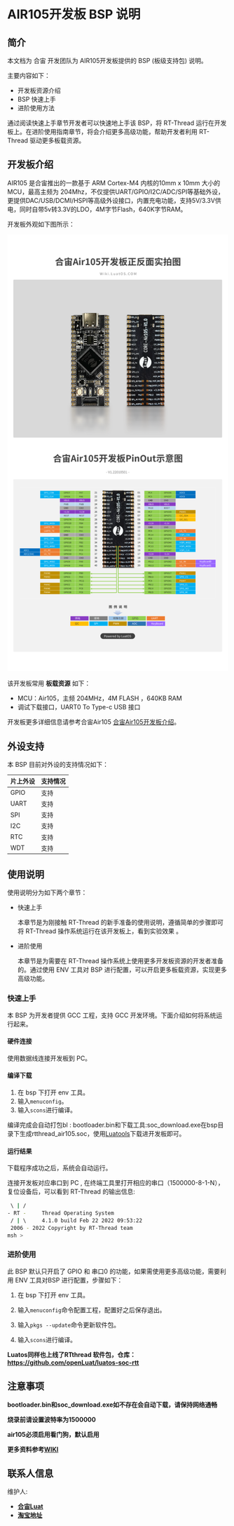 # AIR105开发板 BSP 说明

## 简介

本文档为 合宙 开发团队为 AIR105开发板提供的 BSP (板级支持包) 说明。

主要内容如下：

- 开发板资源介绍
- BSP 快速上手
- 进阶使用方法

通过阅读快速上手章节开发者可以快速地上手该 BSP，将 RT-Thread 运行在开发板上。在进阶使用指南章节，将会介绍更多高级功能，帮助开发者利用 RT-Thread 驱动更多板载资源。

## 开发板介绍

AIR105 是合宙推出的一款基于 ARM Cortex-M4 内核的10mm x 10mm 大小的MCU，最高主频为 204Mhz，不仅提供UART/GPIO/I2C/ADC/SPI等基础外设，更提供DAC/USB/DCMI/HSPI等高级外设接口，内置充电功能，支持5V/3.3V供电，同时自带5v转3.3V的LDO，4M字节Flash，640K字节RAM。

开发板外观如下图所示：

![board](figures/board.png)

该开发板常用 **板载资源** 如下：

- MCU：Air105，主频 204MHz，4M FLASH ，640KB RAM
- 调试下载接口，UART0 To Type-c USB 接口

开发板更多详细信息请参考合宙Air105 [合宙Air105开发板介绍](https://wiki.luatos.com/chips/air105/board.html)。

## 外设支持

本 BSP 目前对外设的支持情况如下：

| 片上外设 | **支持情况** |
| -------- | ------------ |
| GPIO     | 支持         |
| UART     | 支持         |
| SPI      | 支持         |
| I2C      | 支持         |
| RTC      | 支持         |
| WDT      | 支持         |


## 使用说明

使用说明分为如下两个章节：

- 快速上手

    本章节是为刚接触 RT-Thread 的新手准备的使用说明，遵循简单的步骤即可将 RT-Thread 操作系统运行在该开发板上，看到实验效果 。

- 进阶使用

    本章节是为需要在 RT-Thread 操作系统上使用更多开发板资源的开发者准备的。通过使用 ENV 工具对 BSP 进行配置，可以开启更多板载资源，实现更多高级功能。


### 快速上手

本 BSP 为开发者提供 GCC 工程，支持 GCC 开发环境。下面介绍如何将系统运行起来。

#### 硬件连接

使用数据线连接开发板到 PC。

#### 编译下载

1. 在 bsp 下打开 env 工具。
2. 输入`menuconfig`。
3. 输入`scons`进行编译。

编译完成会自动打包bl : bootloader.bin和下载工具:soc_download.exe在bsp目录下生成rtthread_air105.soc，使用[Luatools](http://cdndownload.openluat.com/Luat_tool_src/last_release/Luatools_v2.exe)下载进开发板即可。

#### 运行结果

下载程序成功之后，系统会自动运行。

连接开发板对应串口到 PC , 在终端工具里打开相应的串口（1500000-8-1-N），复位设备后，可以看到 RT-Thread 的输出信息:


```bash
 \ | /
- RT -     Thread Operating System
 / | \     4.1.0 build Feb 22 2022 09:53:22
 2006 - 2022 Copyright by RT-Thread team
msh >
```
### 进阶使用

此 BSP 默认只开启了 GPIO 和 串口0 的功能，如果需使用更多高级功能，需要利用 ENV 工具对BSP 进行配置，步骤如下：

1. 在 bsp 下打开 env 工具。

2. 输入`menuconfig`命令配置工程，配置好之后保存退出。

3. 输入`pkgs --update`命令更新软件包。

4. 输入`scons`进行编译。

   

**Luatos同样也上线了RTthread 软件包，仓库：https://github.com/openLuat/luatos-soc-rtt**

## 注意事项

**bootloader.bin和soc_download.exe如不存在会自动下载，请保持网络通畅**

**烧录前请设置波特率为1500000**

**air105必须启用看门狗，默认启用**

**更多资料参考[WIKI](https://wiki.luatos.com/)**

## 联系人信息

维护人:

- [**合宙Luat**](https://gitee.com/openLuat)
- [**淘宝地址**](https://item.taobao.com/item.htm?spm=a1z10.5-c-s.w4002-24045920841.15.29395bcdUExSHR&id=666216389131)

